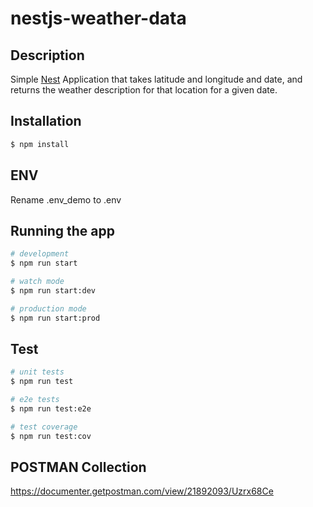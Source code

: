 # nestjs-weather-data

## Description

Simple [Nest](https://github.com/nestjs/nest) Application that takes latitude and longitude and date, and returns the weather description for that location for a given date.

## Installation

```bash
$ npm install
```

## ENV

Rename .env_demo to .env

## Running the app

```bash
# development
$ npm run start

# watch mode
$ npm run start:dev

# production mode
$ npm run start:prod
```

## Test

```bash
# unit tests
$ npm run test

# e2e tests
$ npm run test:e2e

# test coverage
$ npm run test:cov
```

## POSTMAN Collection

https://documenter.getpostman.com/view/21892093/Uzrx68Ce

